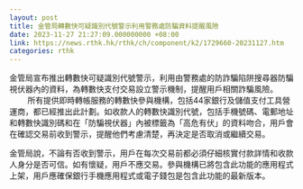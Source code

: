 ```yaml
---
layout: post
title: 金管局轉數快可疑識別代號警示利用警務處防騙資料提醒風險
date: 2023-11-27 21:27:09.000000000 +08:00
link: https://news.rthk.hk/rthk/ch/component/k2/1729660-20231127.htm
categories: rthk
---
```


金管局宣布推出轉數快可疑識別代號警示，利用由警務處的防詐騙陷阱搜尋器防騙視伏器內的資料，為轉數快支付交易設立警示機制，提醒用戶相關詐騙風險。 
　　 
所有提供即時轉帳服務的轉數快參與機構，包括44家銀行及儲值支付工具營運商，都已經推出此計劃。如收款人的轉數快識別代號，包括手機號碼、電郵地址和轉數快識別碼和在「防騙視伏器」內被標籤為「高危有伏」的資料吻合，用戶會在確認交易前收到警示，提醒他們考慮清楚，再決定是否取消或繼續交易。

金管局說，不論有否收到警示，用戶在每次交易前都必須仔細核實付款詳情和收款人身分是否可信。如有懷疑，用戶不應交易。參與機構已將包含此功能的應用程式上架，用戶應確保銀行手機應用程式或電子錢包是包含此功能的最新版本。
